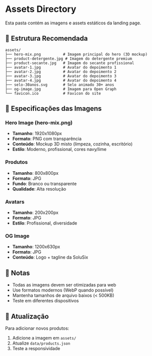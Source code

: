 # Assets Directory

Esta pasta contém as imagens e assets estáticos da landing page.

## 📁 Estrutura Recomendada

```
assets/
├── hero-mix.png          # Imagem principal do hero (3D mockup)
├── product-detergente.jpg # Imagem do detergente premium
├── product-secante.jpg   # Imagem do secante profissional
├── avatar-1.jpg          # Avatar do depoimento 1
├── avatar-2.jpg          # Avatar do depoimento 2
├── avatar-3.jpg          # Avatar do depoimento 3
├── avatar-4.jpg          # Avatar do depoimento 4
├── selo-30anos.svg       # Selo animado 30+ anos
├── og-image.jpg          # Imagem para Open Graph
└── favicon.ico           # Favicon do site
```

## 🎨 Especificações das Imagens

### Hero Image (hero-mix.png)

- **Tamanho**: 1920x1080px
- **Formato**: PNG com transparência
- **Conteúdo**: Mockup 3D misto (limpeza, cozinha, escritório)
- **Estilo**: Moderno, profissional, cores navy/lime

### Produtos

- **Tamanho**: 800x800px
- **Formato**: JPG
- **Fundo**: Branco ou transparente
- **Qualidade**: Alta resolução

### Avatars

- **Tamanho**: 200x200px
- **Formato**: JPG
- **Estilo**: Profissional, diversidade

### OG Image

- **Tamanho**: 1200x630px
- **Formato**: JPG
- **Conteúdo**: Logo + tagline da SoluSix

## 📝 Notas

- Todas as imagens devem ser otimizadas para web
- Use formatos modernos (WebP quando possível)
- Mantenha tamanhos de arquivo baixos (< 500KB)
- Teste em diferentes dispositivos

## 🔄 Atualização

Para adicionar novos produtos:

1. Adicione a imagem em `assets/`
2. Atualize `data/products.json`
3. Teste a responsividade
